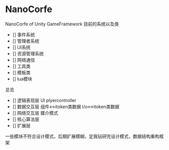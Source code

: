 # NanoCorfe
NanoCorfe of Unity GameFramework 
目前的系统以及类
- [] 事件系统
- [] 管理者系统
- [] UI系统
- [] 资源管理系统
- [] 网络通信
- [] 工具类
- [] 模板类
- [] lua模块


总览
- [] 逻辑表现层   UI  plyercontroller
- [] 数据交互层   组件<->itoken类数据   I/o<->itoken类数据
- [] 网络交互层   媒介模式
- [] 核心算法层  
- [] 扩展层

一些模块不符合设计模式，后期扩展模糊，定我钻研完设计模式，数据结构重构框架
